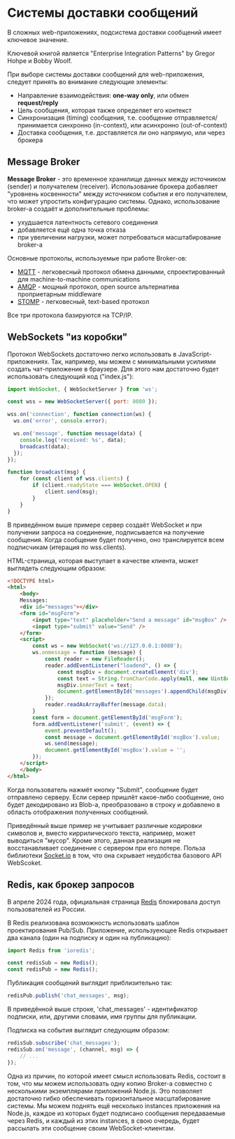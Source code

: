 # Системы доставки сообщений

В сложных web-приложениях, подсистема доставки сообщений имеет ключевое значение.

Ключевой книгой является "Enterprise Integration Patterns" by Gregor Hohpe и Bobby Woolf.

При выборе системы доставки сообщений для web-приложения, следует принять во внимание следующие элементы:

- Направление взаимодействия: **one-way only**, или обмен **request/reply**
- Цель сообщения, которая также определяет его контекст
- Синхронизация (timing) сообщения, т.е. сообщение отправляется/принимается синхронно (in-context), или асинхронно (out-of-context)
- Доставка сообщения, т.е. доставляется ли оно напрямую, или через брокера

## Message Broker

**Message Broker** - это временное хранилище данных между источником (sender) и получателем (receiver). Использование брокера добавляет "уровнень косвенности" между источником события и его получателем, что может упростить конфигурацию системы. Однако, использование broker-а создаёт и дополнительные проблемы:

- ухудшается латентность сетевого соединения
- добавляется ещё одна точка отказа
- при увеличении нагрузки, может потребоваться масштабирование broker-а

Основные протоколы, используемые при работе Broker-ов:

- [MQTT](https://mqtt.org/) - легковесный протокол обмена данными, спроектированный для machine-to-machine communications
- [AMQP](https://www.amqp.org/) - мощный протокол, open source альтернатива проприетарным middleware
- [STOMP](https://stomp.github.io/) - легковесный, text-based протокол

Все три протокола базируются на TCP/IP.

## WebSockets "из коробки"

Протокол WebSockets достаточно легко использовать в JavaScript-приложениях. Так, например, мы можем с минимальными усилиями создать чат-приложение в браузере. Для этого нам достаточно будет использовать следующий код ("index.js"):

```js
import WebSocket, { WebSocketServer } from 'ws';

const wss = new WebSocketServer({ port: 8080 });

wss.on('connection', function connection(ws) {
  ws.on('error', console.error);

  ws.on('message', function message(data) {
    console.log('received: %s', data);
	broadcast(data);
  });
});

function broadcast(msg) {
	for (const client of wss.clients) {
		if (client.readyState === WebSocket.OPEN) {
			client.send(msg);
		}
	}
}
```

В приведённом выше примере сервер создаёт WebSocket и при получении запроса на соединение, подписывается на получение сообщения. Когда сообщение будет получено, оно транслируется всем подписчикам (итерация по wss.clients).

HTML-страница, которая выступает в качестве клиента, может выглядеть следующим образом:

```html
<!DOCTYPE html>
<html>
	<body>
	Messages:
	<div id="messages"></div>
	<form id="msgForm">
		<input type="text" placeholder="Send a message" id="msgBox" />
		<input type="submit" value="Send" />
	</form>
	<script>
		const ws = new WebSocket('ws://127.0.0.1:8080');
		ws.onmessage = function (message) {
			const reader = new FileReader();
			reader.addEventListener("loadend", () => {
				const msgDiv = document.createElement('div');
				const text = String.fromCharCode.apply(null, new Uint8Array(reader.result));
				msgDiv.innerText = text;
				document.getElementById('messages').appendChild(msgDiv);
			});
			reader.readAsArrayBuffer(message.data);
		}
		const form = document.getElementById('msgForm');
		form.addEventListener('submit', (event) => {
			event.preventDefault();
			const message = document.getElementById('msgBox').value;
			ws.send(message);
			document.getElementById('msgBox').value = '';
		});
	</script>
	</body>
</html>
```

Когда пользователь нажмёт кнопку "Submit", сообщение будет отправлено серверу. Если сервер пришлёт какое-либо сообщение, оно будет декодировано из Blob-а, преобразовано в строку и добавлено в область отображения полученных сообщений.

Приведённый выше пример не учитывает различные кодировки символов и, вместо киррилического текста, например, может выводиться "мусор". Кроме этого, данная реализация не восстанавливает соединение с сервером при его потере. Польза библиотеки [Socket.io](https://socket.io/) в том, что она скрывает неудобства базового API WebScoket.

## Redis, как брокер запросов

В апреле 2024 года, официальная страница [Redis](https://redis.io/) блокировала доступ пользователей из России.

В Redis реализована возможность использовать шаблон проектирования Pub/Sub. Приложение, используеющее Redis открывает два канала (один на подписку и один на публикацию):

```js
import Redis from 'ioredis';

const redisSub = new Redis();
const redisPub = new Redis();
```

Публикация сообщений выглядит приблизительно так:

```js
redisPub.publish('chat_messages', msg);
```

В приведённой выше строке, 'chat_messages' - идентификатор подписки, или, другими словами, имя группы для публикации.

Подписка на события выглядит следующим образом:

```js
redisSub.subscribe('chat_messages');
redisSub.on('message', (channel, msg) => {
	// ...
});
```

Одна из причин, по которой имеет смысл использовать Redis, состоит в том, что мы можем использовать одну копию Broker-а совместно с несколькими экземплярами приложений Node.js. Это позволяет достаточно гибко обеспечивать горизонтальное масштабирование системы. Мы можем поднять ещё несколько instances приложения на Node.js, каждое из которых будет подписано сообщения передаваемые через Redis, и каждый из этих instances, в свою очередь, будет рассылать эти сообщение своим WebSocket-клиентам.
